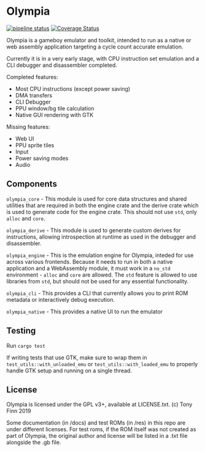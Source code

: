 # Olympia

[![pipeline status](https://gitlab.com/tonyfinn/olympia/badges/master/pipeline.svg)](https://gitlab.com/tonyfinn/olympia/-/commits/master) [![Coverage Status](https://coveralls.io/repos/gitlab/tonyfinn/olympia/badge.svg?branch=master)](https://coveralls.io/gitlab/tonyfinn/olympia?branch=master)

Olympia is a gameboy emulator and toolkit, intended to run as a native or web assembly application targeting a cycle count accurate emulation.

Currently it is in a very early stage, with CPU instruction set emulation and a CLI debugger and disassembler completed.

Completed features:

* Most CPU instructions (except power saving)
* DMA transfers
* CLI Debugger
* PPU window/bg tile calculation
* Native GUI rendering with GTK

Missing features:

* Web UI
* PPU sprite tiles
* Input
* Power saving modes
* Audio

## Components

`olympia_core` - This module is used for core data structures and shared utilities that are required in both the engine crate
  and the derive crate which is used to generate code for the engine crate. This should not use `std`, only `alloc` and `core`.

`olympia_derive` - This module is used to generate custom derives for instructions, allowing introspection at runtime as
  used in the debugger and disassembler.

`olympia_engine` - This is the emulation engine for Olympia, inteded for use across various frontends. Because it needs to run in both a native application and a WebAssembly module, it must work in a `no_std` environment - `alloc` and `core` are allowed. The `std` feature is allowed to use libraries from `std`, but should not be used for any essential functionality.

`olympia_cli` - This provides a CLI that currently allows you to print ROM metadata or interactively debug execution.

`olympia_native` - This provides a native UI to run the emulator

## Testing

Run `cargo test`

If writing tests that use GTK, make sure to wrap them in `test_utils::with_unloaded_emu` or `test_utils::with_loaded_emu` to properly handle GTK setup and running on a single thread.
## License

Olympia is licensed under the GPL v3+, available at LICENSE.txt. (c) Tony Finn 2019

Some documentation (in /docs) and test ROMs (in /res) in  this repo are under different licenses. For test roms, if the ROM itself was not created as part of Olympia, the original author and license will be listed in a .txt file alongside the .gb file. 
